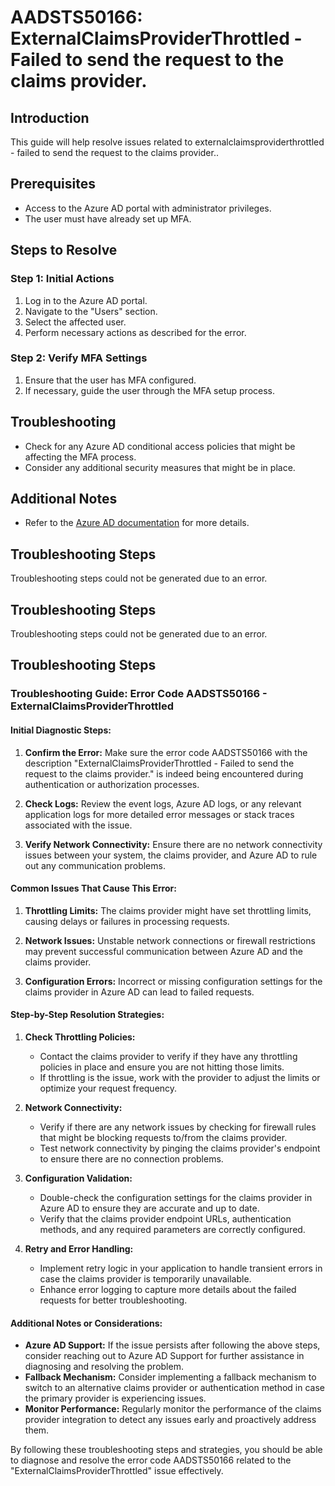 # AADSTS50166: ExternalClaimsProviderThrottled - Failed to send the request to the claims provider.

## Introduction

This guide will help resolve issues related to externalclaimsproviderthrottled -
failed to send the request to the claims provider..

## Prerequisites

* Access to the Azure AD portal with administrator privileges.
* The user must have already set up MFA.

## Steps to Resolve

### Step 1: Initial Actions

1. Log in to the Azure AD portal.
2. Navigate to the "Users" section.
3. Select the affected user.
4. Perform necessary actions as described for the error.

### Step 2: Verify MFA Settings

1. Ensure that the user has MFA configured.
2. If necessary, guide the user through the MFA setup process.

## Troubleshooting

* Check for any Azure AD conditional access policies that might be affecting the
  MFA process.
* Consider any additional security measures that might be in place.

## Additional Notes

* Refer to the
  [Azure AD documentation](https://learn.microsoft.com/en-us/azure/active-directory/)
  for more details.

## Troubleshooting Steps

Troubleshooting steps could not be generated due to an error.

## Troubleshooting Steps

Troubleshooting steps could not be generated due to an error.

## Troubleshooting Steps

### Troubleshooting Guide: Error Code AADSTS50166 - ExternalClaimsProviderThrottled

#### **Initial Diagnostic Steps:**

1. **Confirm the Error:** Make sure the error code AADSTS50166 with the
   description "ExternalClaimsProviderThrottled - Failed to send the request to
   the claims provider." is indeed being encountered during authentication or
   authorization processes.

2. **Check Logs:** Review the event logs, Azure AD logs, or any relevant
   application logs for more detailed error messages or stack traces associated
   with the issue.

3. **Verify Network Connectivity:** Ensure there are no network connectivity
   issues between your system, the claims provider, and Azure AD to rule out any
   communication problems.

#### **Common Issues That Cause This Error:**

1. **Throttling Limits:** The claims provider might have set throttling limits,
   causing delays or failures in processing requests.

2. **Network Issues:** Unstable network connections or firewall restrictions may
   prevent successful communication between Azure AD and the claims provider.

3. **Configuration Errors:** Incorrect or missing configuration settings for the
   claims provider in Azure AD can lead to failed requests.

#### **Step-by-Step Resolution Strategies:**

1. **Check Throttling Policies:**

   * Contact the claims provider to verify if they have any throttling policies
     in place and ensure you are not hitting those limits.
   * If throttling is the issue, work with the provider to adjust the limits or
     optimize your request frequency.

2. **Network Connectivity:**

   * Verify if there are any network issues by checking for firewall rules that
     might be blocking requests to/from the claims provider.
   * Test network connectivity by pinging the claims provider's endpoint to
     ensure there are no connection problems.

3. **Configuration Validation:**

   * Double-check the configuration settings for the claims provider in Azure AD
     to ensure they are accurate and up to date.
   * Verify that the claims provider endpoint URLs, authentication methods, and
     any required parameters are correctly configured.

4. **Retry and Error Handling:**
   * Implement retry logic in your application to handle transient errors in
     case the claims provider is temporarily unavailable.
   * Enhance error logging to capture more details about the failed requests for
     better troubleshooting.

#### **Additional Notes or Considerations:**

* **Azure AD Support:** If the issue persists after following the above steps,
  consider reaching out to Azure AD Support for further assistance in diagnosing
  and resolving the problem.
* **Fallback Mechanism:** Consider implementing a fallback mechanism to switch
  to an alternative claims provider or authentication method in case the primary
  provider is experiencing issues.
* **Monitor Performance:** Regularly monitor the performance of the claims
  provider integration to detect any issues early and proactively address them.

By following these troubleshooting steps and strategies, you should be able to
diagnose and resolve the error code AADSTS50166 related to the
"ExternalClaimsProviderThrottled" issue effectively.
